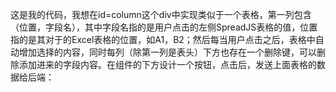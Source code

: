 这是我的代码，我想在id=column这个div中实现类似于一个表格，第一列包含（位置，字段名），其中字段名指的是用户点击的左侧SpreadJS表格的值，位置指的是其对于的Excel表格的位置，如A1，B2；然后每当用户点击之后，表格中自动增加选择的内容，同时每列（除第一列是表头）下方也存在一个删除键，可以删除添加进来的字段内容。在组件的下方设计一个按钮，点击后，发送上面表格的数据给后端：
<template>
  <div>
    <input id="fileLoader" type="file" accept=".xlsx,.sjs,.ssjson,.csv" @change="loadExcelFile" />
    <div class="excel-tip">
      <div id="excel-area">
        <div id="excel-tools">
          <button @click="toggleFontColor" > 切换字体颜色</button>
          <button @click="toggleHighlightCells">切换背景高亮</button>
        </div>
        <gc-spread-sheets :hostStyle="spreadStyles" @workbookInitialized="initSpread">
          <gc-worksheet></gc-worksheet>
        </gc-spread-sheets>
      </div>
      <div id="tip-container">
        <div class="tip-texts">{{tipTexts}}</div>
        <div id="column">
          <table>
            <thead>
            <tr>
              <th>位置</th>
              <th>字段名</th>
              <th></th>
            </tr>
            </thead>
            <tbody>
            <tr v-for="(item, index) in selectedFields" :key="index">
              <td>{{item.position}}</td>
              <td>{{item.fieldName}}</td>
              <td><button @click="removeField(index)">删除</button></td>
            </tr>
            </tbody>
          </table>
        </div>
      </div>
      <button @click="sendFiledNames">发送规则字段</button>
    </div>
    <button @click="checkFieldNames">检查规则字段名</button>
  </div>
</template>

<script setup>
import { ref } from 'vue';
import { useRouter } from 'vue-router';
import '@grapecity/spread-sheets/styles/gc.spread.sheets.excel2016colorful.css';
import { GcSpreadSheets, GcWorksheet } from '@grapecity/spread-sheets-vue';
import '@grapecity/spread-sheets-io';
import http from '@/api/http';

const spread = ref(null);
const spreadStyles = { width: "1000px", height: "600px" };
const highlightColor = "yellow";
const blackColor = "black";
const redColor = "red";

const router = useRouter();

const initSpread = (s) => {
  spread.value = s;
}

const loadExcelFile = (event) => {
  let file = event.target.files[0];
  if (file) {
    spread.value.file = file;
    spread.value.clearSheets();
    spread.value.suspendPaint();
    spread.value.import(file, () =>{
      const sheet = spread.value.getActiveSheet();
      const minRowCount = 50;
      const minColumnCount = 50;

      if (sheet.getRowCount() < minRowCount){
        sheet.setRowCount(minRowCount)
      }

      if (sheet.getColumnCount() < minColumnCount){
        sheet.setColumnCount(minColumnCount)
      }
      spread.value.resumePaint();


    }, (error) => {
      console.error("Import failed: ", error)
    });
  }
};

const checkFieldNames = () => {
  if (spread.value.file){
    const formData = new FormData();
    formData.append('file', spread.value.file);

    http.post('/extract_fields_from_excel', formData, {responseType: "blob"})
        .then(response => {
          const reader = new FileReader();
          reader.onload = (e) => {
            spread.value.import(response.data, () => {
              const sheet = spread.value.getActiveSheet();
              const minRowCount = 50;
              const minColumnCount = 50;

              if (sheet.getRowCount() < minColumnCount) {
                sheet.setRowCount(minRowCount)
              }

              if (sheet.getColumnCount() < minColumnCount) {
                sheet.setColumnCount(minColumnCount)
              }
              onImportCompleted();
            }, (error) => {
              console.error("Import failed: ", error)
            });
          }
          reader.readAsArrayBuffer(response.data);
        })
        .catch(error => console.error('Error:', error))
      }else {
    alert('请先上传一个Excel文件。')
  }
};



const toggleFontColor = () => {
  if (!spread.value) return;
  const sheet = spread.value.getActiveSheet();
  const selections = sheet.getSelections();
  selections.forEach((range) => {
    for (let r = range.row; r < range.row + range.rowCount; r++) {
      for (let c = range.col; c < range.col + range.colCount; c++) {
        let cell = sheet.getCell(r, c);
        if (cell.foreColor() === redColor){
          cell.foreColor(blackColor);
        } else {
          cell.foreColor(redColor);
        }
      }
    }
  });
};

const toggleHighlightCells = () => {
  if (!spread.value) return;
  const sheet = spread.value.getActiveSheet();
  const selections = sheet.getSelections();

  selections.forEach((range) => {
    for (let r = range.row; r < range.row + range.rowCount; r++) {
      for (let c = range.col; c < range.col + range.colCount; c++) {
        let cell = sheet.getCell(r, c);
        if (cell.backColor() === highlightColor) {
          cell.backColor('transparent'); // 取消高亮，设置为透明或默认颜色
        } else {
          cell.backColor(highlightColor); // 应用高亮
        }
      }
    }
  });

}

const tipTexts = "请点击左侧表格中的单元格，确认字段信息。（一个小？符号，点击/鼠标悬浮后会弹出小框:若字段来自不同主体，字段名可重复）"

const selectedFields = ref([]);

const addField = (position, filedName) => {
  selectedFields.value.push({ position, filedName});
}
const removeFiled = (index) => {
  selectedFields.value.splice(index, 1);
}

const handleCellClick = (position, fieldName) => {
  addField(position, fieldName);
}
</script>

<style scoped>

.excel-tip {
  display: flex;
}

#excel-area {
  display: flex;
  flex-direction: column;
}

#excel-tools {
  display: flex;
}

#tip-container {
  width: 200px;
  display: flex;

}
</style>
